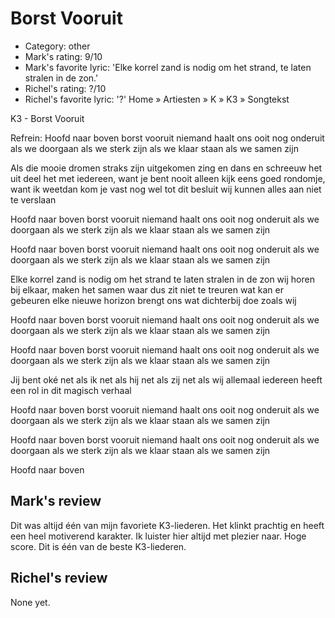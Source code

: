 # Borst Vooruit

 * Category: other
 * Mark's rating: 9/10
 * Mark's favorite lyric: 'Elke korrel zand is nodig om het strand, te laten stralen in de zon.'
 * Richel's rating: ?/10
 * Richel's favorite lyric: '?'
    Home » Artiesten » K » K3 » Songtekst 

K3 - Borst Vooruit

Refrein:
Hoofd naar boven
borst vooruit
niemand haalt ons ooit nog onderuit
als we doorgaan
als we sterk zijn
als we klaar staan
als we samen zijn

Als die mooie dromen straks zijn uitgekomen
zing en dans en schreeuw het uit
deel het met iedereen, want je bent nooit alleen
kijk eens goed rondomje, want ik weetdan kom je vast nog wel tot dit besluit
wij kunnen alles aan niet te verslaan

Hoofd naar boven
borst vooruit
niemand haalt ons ooit nog onderuit
als we doorgaan
als we sterk zijn
als we klaar staan
als we samen zijn

Hoofd naar boven
borst vooruit
niemand haalt ons ooit nog onderuit
als we doorgaan
als we sterk zijn
als we klaar staan
als we samen zijn

Elke korrel zand is nodig om het strand te laten stralen in de zon
wij horen bij elkaar, maken het samen waar
dus zit niet te treuren
wat kan er gebeuren
elke nieuwe horizon brengt ons wat dichterbij
doe zoals wij

Hoofd naar boven
borst vooruit
niemand haalt ons ooit nog onderuit
als we doorgaan
als we sterk zijn
als we klaar staan
als we samen zijn

Hoofd naar boven
borst vooruit
niemand haalt ons ooit nog onderuit
als we doorgaan
als we sterk zijn
als we klaar staan
als we samen zijn

Jij bent oké
net als ik
net als hij
net als zij
net als wij allemaal
iedereen heeft een rol in dit magisch verhaal

Hoofd naar boven
borst vooruit
niemand haalt ons ooit nog onderuit
als we doorgaan
als we sterk zijn
als we klaar staan
als we samen zijn

Hoofd naar boven
borst vooruit
niemand haalt ons ooit nog onderuit
als we doorgaan
als we sterk zijn
als we klaar staan
als we samen zijn

Hoofd naar boven

## Mark's review

Dit was altijd één van mijn favoriete K3-liederen. Het klinkt prachtig en heeft een heel motiverend karakter. Ik luister hier altijd met plezier naar. Hoge score. Dit is één van de beste K3-liederen.

## Richel's review

None yet.
